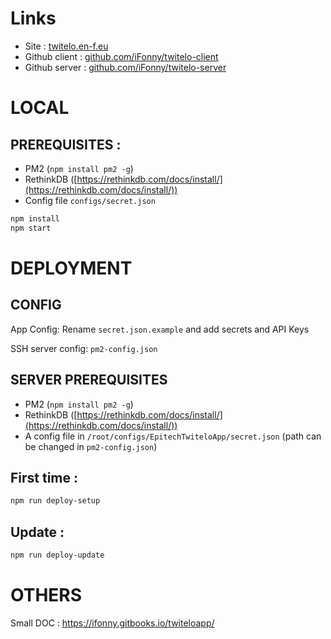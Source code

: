 # Links

- Site : [twitelo.en-f.eu](https://twitelo.en-f.eu)
- Github client : [github.com/iFonny/twitelo-client](https://github.com/iFonny/twitelo-client)
- Github server : [github.com/iFonny/twitelo-server](https://github.com/iFonny/twitelo-server)

# LOCAL

## PREREQUISITES :

- PM2 (`npm install pm2 -g`)
- RethinkDB ([https://rethinkdb.com/docs/install/](https://rethinkdb.com/docs/install/))
- Config file `configs/secret.json`

```bash
npm install
npm start
```

# DEPLOYMENT

## CONFIG

App Config: Rename `secret.json.example` and add secrets and API Keys

SSH server config: `pm2-config.json`

## SERVER PREREQUISITES

- PM2 (`npm install pm2 -g`)
- RethinkDB ([https://rethinkdb.com/docs/install/](https://rethinkdb.com/docs/install/))
- A config file in `/root/configs/EpitechTwiteloApp/secret.json` (path can be changed in `pm2-config.json`)

## First time :

```bash
npm run deploy-setup
```

## Update :

```bash
npm run deploy-update
```

# OTHERS

Small DOC : https://ifonny.gitbooks.io/twiteloapp/
